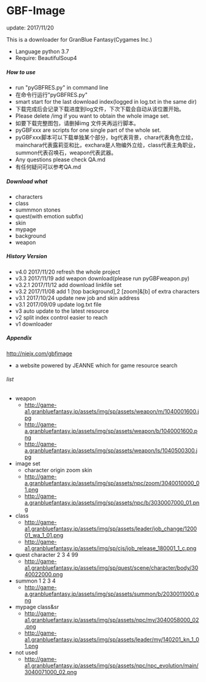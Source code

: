 GBF-Image
========================
update: 2017/11/20

This is a downloader for GranBlue Fantasy(Cygames Inc.)
* Language python 3.7
* Require: BeautifulSoup4
##### How to use
* run "pyGBFRES.py" in command line
* 在命令行运行"pyGBFRES.py"
* smart start for the last download index(logged in log.txt in the same dir)
* 下载完成后会记录下载进度到log文件，下次下载会自动从该位置开始。
* Please delete /img if you want to obtain the whole image set.
* 如要下载完整图包，请删掉img 文件夹再运行脚本。
* pyGBFxxx are scripts for one single part of the whole set.
* pyGBFxxx脚本可以下载单独某个部分，bg代表背景，chara代表角色立绘，mainchara代表露莉亚和比，exchara是人物编外立绘，class代表主角职业，summon代表召唤石，weapon代表武器。
* Any questions please check QA.md
* 有任何疑问可以参考QA.md
##### Download what
* characters
* class
* summmon stones
* quest(with emotion subfix)
* skin
* mypage
* background
* weapon
##### History Version
* v4.0 2017/11/20 refresh the whole project
* v3.3 2017/11/19 add weapon download(please run pyGBFweapon.py)
* v3.2.1 2017/11/12 add download linkfile set
* v3.2 2017/11/08 add 1 [top background],2 [zoom]&[b] of extra characters
* v3.1 2017/10/24 update new job and skin address
* v3.1 2017/09/09 update log.txt file 
* v3 auto update to the latest resource
* v2 split index control easier to reach
* v1 downloader
##### Appendix
http://niejx.com/gbfimage
* a website powered by JEANNE which for game resource search

###### list
* weapon
    * http://game-a1.granbluefantasy.jp/assets/img/sp/assets/weapon/m/1040001600.jpg
    * http://game-a.granbluefantasy.jp/assets/img/sp/assets/weapon/b/1040001600.png
    * http://game-a.granbluefantasy.jp/assets/img/sp/assets/weapon/ls/1040500300.jpg
* image set
    * character origin zoom skin
    * http://game-a.granbluefantasy.jp/assets/img/sp/assets/npc/zoom/3040010000_01.png
    * http://game-a.granbluefantasy.jp/assets/img/sp/assets/npc/b/3030007000_01.png
* class
    * http://game-a1.granbluefantasy.jp/assets/img/sp/assets/leader/job_change/120001_wa_1_01.png
    * http://game-a1.granbluefantasy.jp/assets/img/sp/cjs/job_release_180001_1_c.png
* quest character 2 3 4 99
    * http://game-a1.granbluefantasy.jp/assets/img/sp/quest/scene/character/body/3040022000.png
* summon 1 2 3 4
    * http://game-a.granbluefantasy.jp/assets/img/sp/assets/summon/b/2030011000.png
* mypage class&sr
    * http://game-a1.granbluefantasy.jp/assets/img/sp/assets/npc/my/3040058000_02.png
    * http://game-a1.granbluefantasy.jp/assets/img/sp/assets/leader/my/140201_kn_1_01.png
* not used
    * http://game-a1.granbluefantasy.jp/assets/img/sp/assets/npc/npc_evolution/main/3040071000_02.png
